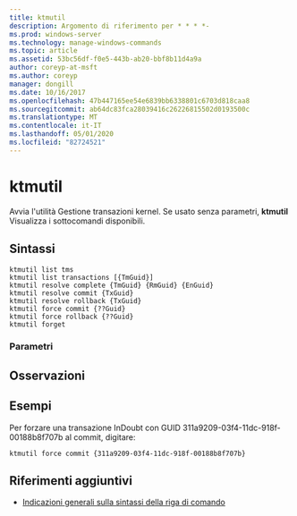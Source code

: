 ```yaml
---
title: ktmutil
description: Argomento di riferimento per * * * *-
ms.prod: windows-server
ms.technology: manage-windows-commands
ms.topic: article
ms.assetid: 53bc56df-f0e5-443b-ab20-bbf8b11d4a9a
author: coreyp-at-msft
ms.author: coreyp
manager: dongill
ms.date: 10/16/2017
ms.openlocfilehash: 47b447165ee54e6839bb6338801c6703d818caa8
ms.sourcegitcommit: ab64dc83fca28039416c26226815502d0193500c
ms.translationtype: MT
ms.contentlocale: it-IT
ms.lasthandoff: 05/01/2020
ms.locfileid: "82724521"
---
```

# <a name="ktmutil"></a>ktmutil



Avvia l'utilità Gestione transazioni kernel. Se usato senza parametri, **ktmutil** Visualizza i sottocomandi disponibili.



## <a name="syntax"></a>Sintassi

```
ktmutil list tms 
ktmutil list transactions [{TmGuid}]
ktmutil resolve complete {TmGuid} {RmGuid} {EnGuid}
ktmutil resolve commit {TxGuid}
ktmutil resolve rollback {TxGuid}
ktmutil force commit {??Guid}
ktmutil force rollback {??Guid}
ktmutil forget
```

### <a name="parameters"></a>Parametri

## <a name="remarks"></a>Osservazioni

## <a name="examples"></a>Esempi

Per forzare una transazione InDoubt con GUID 311a9209-03f4-11dc-918f-00188b8f707b al commit, digitare:
```
ktmutil force commit {311a9209-03f4-11dc-918f-00188b8f707b}
```

## <a name="additional-references"></a>Riferimenti aggiuntivi

- [Indicazioni generali sulla sintassi della riga di comando](command-line-syntax-key.md)